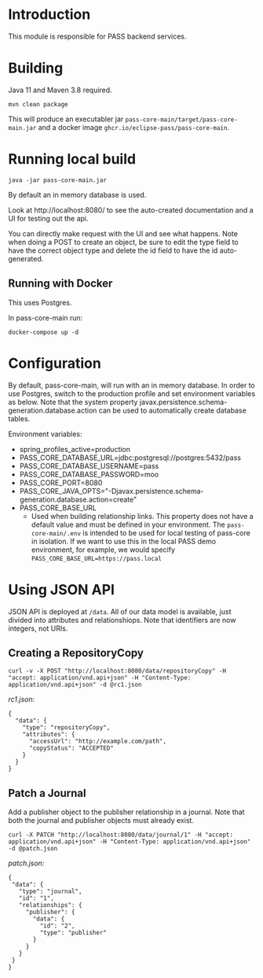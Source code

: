 # Introduction

This module is responsible for PASS backend services.

# Building

Java 11 and Maven 3.8 required.

```
mvn clean package
```

This will produce an executabler jar `pass-core-main/target/pass-core-main.jar` and a docker image `ghcr.io/eclipse-pass/pass-core-main`.

# Running local build

```
java -jar pass-core-main.jar
```

By default an in memory database is used.

Look at http://localhost:8080/ to see the auto-created documentation and a UI for testing out the api.

You can directly make request with the UI and see what happens. Note when doing a POST to create an object, be sure to edit the type field to have the correct object type and delete the id field to have the id auto-generated.

## Running with Docker

This uses Postgres.

In pass-core-main run:
```
docker-compose up -d
```

# Configuration

By default, pass-core-main, will run with an in memory database. In order to use Postgres, switch to the production profile and set environment variables as below.
Note that the system property javax.persistence.schema-generation.database.action can be used to automatically create database tables.

Environment variables:
* spring_profiles_active=production
* PASS_CORE_DATABASE_URL=jdbc:postgresql://postgres:5432/pass
* PASS_CORE_DATABASE_USERNAME=pass
* PASS_CORE_DATABASE_PASSWORD=moo
* PASS_CORE_PORT=8080
* PASS_CORE_JAVA_OPTS="-Djavax.persistence.schema-generation.database.action=create"
* PASS_CORE_BASE_URL
  * Used when building relationship links. This property does not have a default value and must be defined in your environment. The `pass-core-main/.env` is intended to be used for local testing of pass-core in isolation. If we want to use this in the local PASS demo environment, for example, we would specify `PASS_CORE_BASE_URL=https://pass.local`


# Using JSON API

JSON API is deployed at `/data`. All of our data model is available, just divided into attributes and relationshiops. Note that identifiers are now integers, not URIs.

## Creating a RepositoryCopy

```
curl -v -X POST "http://localhost:8080/data/repositoryCopy" -H "accept: application/vnd.api+json" -H "Content-Type: application/vnd.api+json" -d @rc1.json
```

*rc1.json:*
```
{
  "data": {
    "type": "repositoryCopy",
    "attributes": {
      "accessUrl": "http://example.com/path",
      "copyStatus": "ACCEPTED"
    }
  }
}
```

## Patch a Journal

Add a publisher object to the publisher relationship in a journal. Note that both the journal and publisher objects must already exist.

```
curl -X PATCH "http://localhost:8080/data/journal/1" -H "accept: application/vnd.api+json" -H "Content-Type: application/vnd.api+json" -d @patch.json
```

*patch.json:*
 ```
 {
  "data": {
    "type": "journal",
    "id": "1",
    "relationships": {
      "publisher": {
        "data": {
          "id": "2",
          "type": "publisher"
        }
      }
    }
  }
}
```
